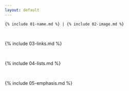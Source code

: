 ```yaml
---
layout: default
---
```

```
{% include 01-name.md %} | {% include 02-image.md %}
```
<br>

{% include 03-links.md %}

<br>

{% include 04-lists.md %}

<br>

{% include 05-emphasis.md %}
